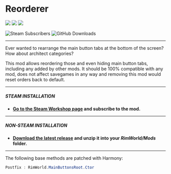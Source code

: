 # Reorderer
![](https://img.shields.io/badge/Mod_Version-{ReleaseVersion}-blue.svg)
![](https://img.shields.io/badge/Built_for_RimWorld-{GameVersion}-blue.svg)
![](https://img.shields.io/badge/Powered_by_Harmony-{HarmonyVersion}-blue.svg)

![Steam Subscribers](https://img.shields.io/badge/dynamic/xml.svg?label=Steam+Subscribers&query=//table/tr[2]/td[1]&colorB=blue&url=https://steamcommunity.com/sharedfiles/filedetails/%3Fid=1907019753&suffix=+total)
![GitHub Downloads](https://img.shields.io/github/downloads/Jaxe-Dev/Reorderer/total.svg?colorB=blue&label=GitHub+Downloads)

---

Ever wanted to rearrange the main button tabs at the bottom of the screen? How about architect categories?

This mod allows reordering those and even hiding main button tabs, including any added by other mods.
It should be 100% compatible with any mod, does not affect savegames in any way and removing this mod would reset orders back to default.

---

##### STEAM INSTALLATION
- **[Go to the Steam Workshop page](https://steamcommunity.com/sharedfiles/filedetails/?id=1907019753) and subscribe to the mod.**

---

##### NON-STEAM INSTALLATION
- **[Download the latest release](https://github.com/Jaxe-Dev/Reorderer/releases/latest) and unzip it into your *RimWorld/Mods* folder.**

---

The following base methods are patched with Harmony:
```C#
Postfix : RimWorld.MainButtonsRoot.Ctor
```
